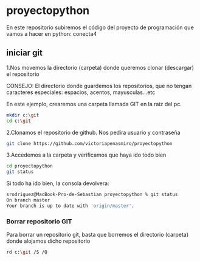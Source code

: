 # proyectopython

En este repositorio subiremos el código del proyecto de programación que vamos a hacer en python: conecta4

## iniciar git

1.Nos movemos la directorio (carpeta) donde queremos clonar (descargar) el repositorio

CONSEJO: El directorio donde guardemos los repositorios, que no tengan caracteres especiales: espacios, acentos, mayusculas...etc

En este ejemplo, crearemos una carpeta llamada GIT en la raiz del pc.

```bash
mkdir c:\git
cd c:\git
```

2.Clonamos el repositorio de github. Nos pedira usuario y contraseña

```bash
git clone https://github.com/victoriapenasmiro/proyectopython
```

3.Accedemos a la carpeta y verificamos que haya ido todo bien

```bash
cd proyectopython
git status
```

Si todo ha ido bien, la consola devolvera:

```bash
srodriguez@MacBook-Pro-de-Sebastian proyectopython % git status
On branch master
Your branch is up to date with 'origin/master'.
```

### Borrar repositorio GIT

Para borrar un repositorio git, basta que borremos el directorio (carpeta) donde alojamos dicho repositorio

```bash
rd c:\git /S /Q
````
